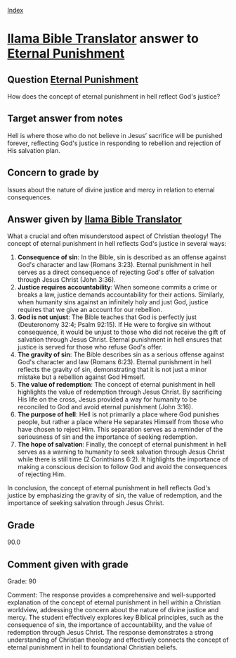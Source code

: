 
[Index](../../index.md)
# [llama Bible Translator](../../answering_models/llama_Bible_Translator.md) answer to [Eternal Punishment](../../questions/Eternal_Punishment.md)

## Question [Eternal Punishment](../../questions/Eternal_Punishment.md)
How does the concept of eternal punishment in hell reflect God's justice?

## Target answer from notes
Hell is where those who do not believe in Jesus’ sacrifice will be punished forever, reflecting God's justice in responding to rebellion and rejection of His salvation plan.

## Concern to grade by
Issues about the nature of divine justice and mercy in relation to eternal consequences.

## Answer given by [llama Bible Translator](../../answering_models/llama_Bible_Translator.md)
What a crucial and often misunderstood aspect of Christian theology! The concept of eternal punishment in hell reflects God's justice in several ways:

1. **Consequence of sin**: In the Bible, sin is described as an offense against God's character and law (Romans 3:23). Eternal punishment in hell serves as a direct consequence of rejecting God's offer of salvation through Jesus Christ (John 3:36).
2. **Justice requires accountability**: When someone commits a crime or breaks a law, justice demands accountability for their actions. Similarly, when humanity sins against an infinitely holy and just God, justice requires that we give an account for our rebellion.
3. **God is not unjust**: The Bible teaches that God is perfectly just (Deuteronomy 32:4; Psalm 92:15). If He were to forgive sin without consequence, it would be unjust to those who did not receive the gift of salvation through Jesus Christ. Eternal punishment in hell ensures that justice is served for those who refuse God's offer.
4. **The gravity of sin**: The Bible describes sin as a serious offense against God's character and law (Romans 6:23). Eternal punishment in hell reflects the gravity of sin, demonstrating that it is not just a minor mistake but a rebellion against God Himself.
5. **The value of redemption**: The concept of eternal punishment in hell highlights the value of redemption through Jesus Christ. By sacrificing His life on the cross, Jesus provided a way for humanity to be reconciled to God and avoid eternal punishment (John 3:16).
6. **The purpose of hell**: Hell is not primarily a place where God punishes people, but rather a place where He separates Himself from those who have chosen to reject Him. This separation serves as a reminder of the seriousness of sin and the importance of seeking redemption.
7. **The hope of salvation**: Finally, the concept of eternal punishment in hell serves as a warning to humanity to seek salvation through Jesus Christ while there is still time (2 Corinthians 6:2). It highlights the importance of making a conscious decision to follow God and avoid the consequences of rejecting Him.

In conclusion, the concept of eternal punishment in hell reflects God's justice by emphasizing the gravity of sin, the value of redemption, and the importance of seeking salvation through Jesus Christ.

## Grade
90.0

## Comment given with grade
Grade: 90

Comment: The response provides a comprehensive and well-supported explanation of the concept of eternal punishment in hell within a Christian worldview, addressing the concern about the nature of divine justice and mercy. The student effectively explores key Biblical principles, such as the consequence of sin, the importance of accountability, and the value of redemption through Jesus Christ. The response demonstrates a strong understanding of Christian theology and effectively connects the concept of eternal punishment in hell to foundational Christian beliefs.
